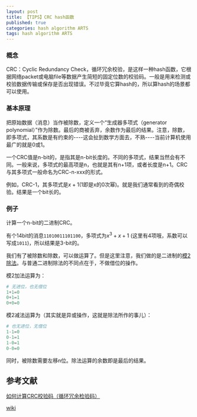 ```yaml
---
layout: post
title: 【TIPS】CRC hash函数
published: true
categories: hash algorithm ARTS
tags: hash algorithm ARTS
---
```


### 概念

CRC：Cyclic Redundancy Check，循环冗余校验，是这样一种hash函数，它根据网络packet或电脑file等数据产生简短的固定位数的校验码。一般是用来检测或校验数据传输或保存是否出现错误。不过毕竟它算hash的，所以算hash的场景都可以使用。

### 基本原理

把原始数据（消息）当作被除数，定义一个“生成器多项式（generator polynomial）”作为除数。最后的商被丢弃，余数作为最后的结果。注意，除数，即多项式，其系数是有约束的----这会扯到数学方面去，不熟----当前计算机使用最广的就是0或1。

一个CRC值是n-bit的，是指其是n-bit长度的。不同的多项式，结果当然会有不同。一般来说，多项式的最高项是n，也就是其有n+1项，或者长度是n+1。CRC与其多项式一般命名为CRC-n-xxx的形式。

例如，CRC-1，其多项式是$x+1$(1即是x的0次幂)。就是我们通常看到的奇偶校验。结果是一个bit长的。

### 例子

计算一个n-bit的二进制CRC。

有个14bit的消息`11010011101100`，多项式为$x^3+x+1$ (这里有4项哦，系数可以写成`1011`)，所以结果是3-bit的。

我们有了被除数和除数，可以做运算了。但是这里注意，我们做的是二进制的[模2除法](https://en.wikipedia.org/wiki/Computation_of_cyclic_redundancy_checks)。与普通二进制除法的不同点在于，不做借位的操作。

模2加法运算为：

```python
# 无进位，也无借位
1+1=0
0+1=1
0+0=0
```

模2减法运算为（其实就是异或操作，这就是除法所作的事儿）：

```python
# 也无进位，无借位
1-1=0
0-1=1
1-0=1
0-0=0
```

同时，被除数需要左移n位。除法运算的余数即是最后的结果。

## 参考文献

[如何计算CRC校验码（循环冗余检验码）](https://blog.csdn.net/Kj1501120706/article/details/73330526)

[wiki](https://en.wikipedia.org/wiki/Cyclic_redundancy_check)